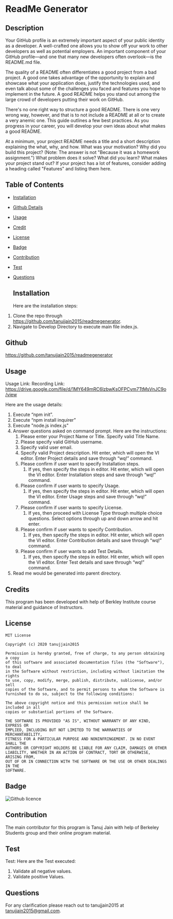 # ReadMe Generator

  

  ## Description
  
  Your GitHub profile is an extremely important aspect of your public identity as a developer. A well-crafted one allows you to show off your work to other developers as well as potential employers. An important component of your GitHub profile—and one that many new developers often overlook—is the README.md file.

The quality of a README often differentiates a good project from a bad project. A good one takes advantage of the opportunity to explain and showcase what your application does, justify the technologies used, and even talk about some of the challenges you faced and features you hope to implement in the future. A good README helps you stand out among the large crowd of developers putting their work on GitHub.

There's no one right way to structure a good README. There is one very wrong way, however, and that is to not include a README at all or to create a very anemic one. This guide outlines a few best practices. As you progress in your career, you will develop your own ideas about what makes a good README.

At a minimum, your project README needs a title and a short description explaining the what, why, and how. What was your motivation? Why did you build this project? (Note: The answer is not "Because it was a homework assignment.") What problem does it solve? What did you learn? What makes your project stand out? If your project has a lot of features, consider adding a heading called "Features" and listing them here.

  

  
   ## Table of Contents

* [Installation](#Installation)

* [Github Details](#Github)

* [Usage](#Usage)

* [Credit](#Credits)

* [License](#License)

* [Badge](#Badge)

* [Contribution](#Contribution)

* [Test](#Test)

* [Questions](#Questions)

  

  ## Installation

   Here are the installation steps:
1. Clone the repo through https://github.com/tanujjain2015/readmegenerator.
2. Navigate to Develop Directory to execute main file index.js. 

  
  

  ## Github

  https://github.com/tanujjain2015/readmegenerator
  
  
  
  ## Usage

   Usage Link: 
Recording Link:  https://drive.google.com/file/d/1MY649mRC6lzbwKsOFPCym7TtMsVnJC9o/view 

Here are the usage details:
1. Execute “npm init”.
2. Execute “npm install inquirer” 
3. Execute "node.js index.js"
4. Answer questions asked on command prompt. Here are the instructions:
    1.  Please enter your Project Name or Title. Specify valid Title Name. 
    2.  Please specify valid GitHub username. 
    3. Specify valid user email. 
    4. Specify valid Project description.  Hit enter, which will open the VI editor. Enter Project details and save through “wq!” command. 
    5. Please confirm if user want to specify Installation steps. 
        1. If yes, then specify the steps in editor.  Hit enter, which will open the VI editor. Enter Installation steps and save through “wq!” command.
    6. Please confirm if user wants to specify Usage. 
        1. If yes, then specify the steps in editor. Hit enter, which will open the VI editor. Enter Usage steps and save through “wq!” command.
    7. Please confirm if user wants to specify License. 
        1. If yes, then proceed with License Type through multiple choice questions.  Select options through up and down arrow and hit enter. 
    8. Please confirm if user wants to specify Contribution.
        1. If yes, then specify the steps in editor.  Hit enter, which will open the VI editor. Enter Contribution details and save through “wq!” command.
    9. Please confirm if user wants to add Test Details.
        1. If yes, then specify the steps in editor.  Hit enter, which will open the VI editor. Enter Test details and save through “wq!” command.
5. Read me would be generated into parent directory.

  
  

  ## Credits

   This program has been developed with help of Berkley Institute course material and guidance of Instructors.

  
  

  ## License

    MIT License

    Copyright (c) 2020 tanujjain2015

    Permission is hereby granted, free of charge, to any person obtaining a copy
    of this software and associated documentation files (the "Software"), to deal
    in the Software without restriction, including without limitation the rights
    to use, copy, modify, merge, publish, distribute, sublicense, and/or sell
    copies of the Software, and to permit persons to whom the Software is
    furnished to do so, subject to the following conditions:

    The above copyright notice and this permission notice shall be included in all
    copies or substantial portions of the Software.

    THE SOFTWARE IS PROVIDED "AS IS", WITHOUT WARRANTY OF ANY KIND, EXPRESS OR
    IMPLIED, INCLUDING BUT NOT LIMITED TO THE WARRANTIES OF MERCHANTABILITY,
    FITNESS FOR A PARTICULAR PURPOSE AND NONINFRINGEMENT. IN NO EVENT SHALL THE
    AUTHORS OR COPYRIGHT HOLDERS BE LIABLE FOR ANY CLAIM, DAMAGES OR OTHER
    LIABILITY, WHETHER IN AN ACTION OF CONTRACT, TORT OR OTHERWISE, ARISING FROM,
    OUT OF OR IN CONNECTION WITH THE SOFTWARE OR THE USE OR OTHER DEALINGS IN THE
    SOFTWARE.
    

  ## Badge

  ![Github licence](http://img.shields.io/badge/license-mit-blue.svg)
   

  ## Contribution

   The main contributor for this program is Tanuj Jain with help of Berkeley Students group and their online program material. 

  
  

  ## Test

   Test:
Here are the Test executed:
1. Validate all negative values.
2. Validate positive Values.

  
  

  ## Questions

   For any clarification please reach out to tanujjain2015 at tanujjain2015@gmail.com.
  
  
